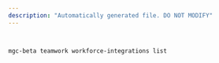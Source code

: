 ```yaml
---
description: "Automatically generated file. DO NOT MODIFY"
---
```


```bash


mgc-beta teamwork workforce-integrations list

```